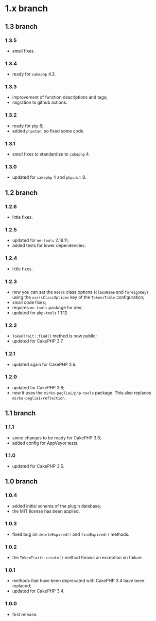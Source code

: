 # 1.x branch
## 1.3 branch
### 1.3.5
* small fixes.

### 1.3.4
* ready for `cakephp` 4.3.

### 1.3.3
* improvement of function descriptions and tags;
* migration to github actions.

### 1.3.2
* ready for `php` 8;
* added `phpstan`, so fixed some code.

### 1.3.1
* small fixes to standardize to `cakephp` 4.

### 1.3.0
* updated for `cakephp` 4 and `phpunit` 8.

## 1.2 branch
### 1.2.6
* little fixes.

### 1.2.5
* updated for `me-tools` 2.18.11;
* added tests for lower dependencies.

### 1.2.4
* little fixes.

### 1.2.3
* now you can set the `Users` class options (`className` and `foreignKey`)
    using the `usersClassOptions` key of the `TokensTable` configuration;
* small code fixes;
* requires `me-tools` package for dev;
* updated for `php-tools` 1.1.12.

### 1.2.2
* `TokenTrait::find()`  method is now public;
* updated for CakePHP 3.7.

### 1.2.1
* updated again for CakePHP 3.6.

### 1.2.0
* updated for CakePHP 3.6;
* now it uses the `mirko-pagliai/php-tools` package. This also replaces
    `mirko-pagliai/reflection`.

## 1.1 branch
### 1.1.1
* some changes to be ready for CakePHP 3.6;
* added config for AppVeyor tests.

### 1.1.0
* updated for CakePHP 3.5.

## 1.0 branch
### 1.0.4
* added initial schema of the plugin database;
* the MIT license has been applied.

### 1.0.3
* fixed bug on `deleteExpired()` and `findExpired()` methods.

### 1.0.2
* the `TokenTrait::create()` method throws an exception on failure.

### 1.0.1
* methods that have been deprecated with CakePHP 3.4 have been replaced;
* updated for CakePHP 3.4.

### 1.0.0
* first release.
